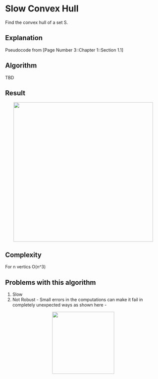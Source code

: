 # Slow Convex Hull
Find the convex hull of a set S.

## Explanation
Pseudocode from [Page Number 3::Chapter 1::Section 1.1]
## Algorithm
TBD

## Result
<p align="center">
  <img src="https://i.imgur.com/i18lsgZ.png" width="450"/>
</p>

## Complexity
For n vertics O(n^3)

## Problems with this algorithm
1) Slow
2) Not Robust - Small errors in the computations can make it fail in completely unexpected ways as shown here -

<p align="center">
  <img src="https://i.imgur.com/5BpsXDA.jpg" width="200"/>
</p>
